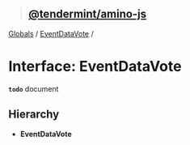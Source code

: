 > ## [@tendermint/amino-js](../README.md)

[Globals](../README.md) / [EventDataVote](eventdatavote.md) /

# Interface: EventDataVote

**`todo`** document

## Hierarchy

* **EventDataVote**